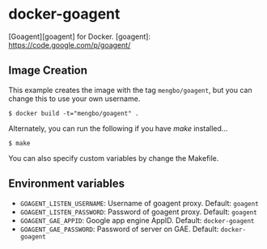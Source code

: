 docker-goagent
=================

[Goagent][goagent] for Docker.
[goagent]: https://code.google.com/p/goagent/

## Image Creation

This example creates the image with the tag `mengbo/goagent`, but you can
change this to use your own username.

```
$ docker build -t="mengbo/goagent" .
```

Alternately, you can run the following if you have *make* installed...

```
$ make
```

You can also specify custom variables by change the Makefile.


## Environment variables

 - `GOAGENT_LISTEN_USERNAME`: Username of goagent proxy. Default: `goagent`
 - `GOAGENT_LISTEN_PASSWORD`: Password of goagent proxy. Default: `goagent`
 - `GOAGENT_GAE_APPID`: Google app engine AppID. Default: `docker-goagent`
 - `GOAGENT_GAE_PASSWORD`: Password of server on GAE. Default: `docker-goagent`

